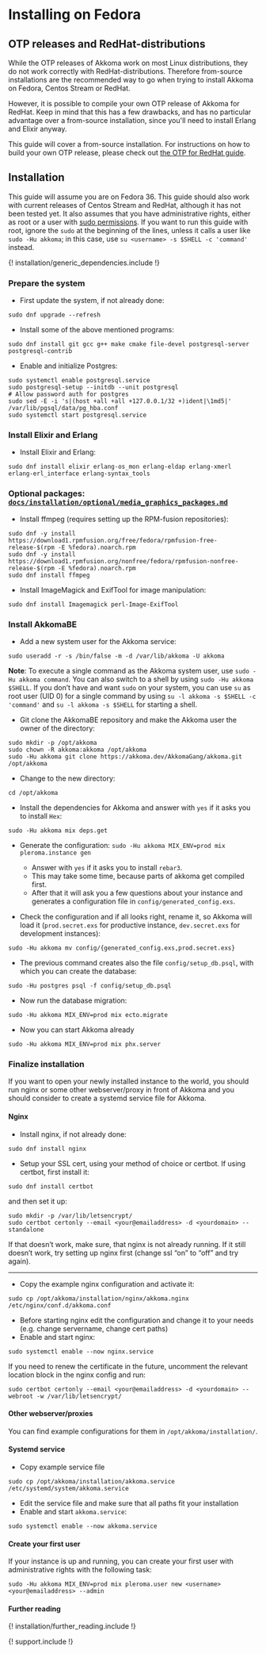 # Installing on Fedora

## OTP releases and RedHat-distributions

While the OTP releases of Akkoma work on most Linux distributions, they do not work correctly with RedHat-distributions. Therefore from-source installations are the recommended way to go when trying to install Akkoma on Fedora, Centos Stream or RedHat.

However, it is possible to compile your own OTP release of Akkoma for RedHat. Keep in mind that this has a few drawbacks, and has no particular advantage over a from-source installation, since you'll need to install Erlang and Elixir anyway.

This guide will cover a from-source installation. For instructions on how to build your own OTP release, please check out [the OTP for RedHat guide](./otp_redhat_en.md).

## Installation

This guide will assume you are on Fedora 36. This guide should also work with current releases of Centos Stream and RedHat, although it has not been tested yet. It also assumes that you have administrative rights, either as root or a user with [sudo permissions](https://docs.fedoraproject.org/en-US/quick-docs/adding_user_to_sudoers_file/). If you want to run this guide with root, ignore the `sudo` at the beginning of the lines, unless it calls a user like `sudo -Hu akkoma`; in this case, use `su <username> -s $SHELL -c 'command'` instead.

{! installation/generic_dependencies.include !}

### Prepare the system

* First update the system, if not already done:

```shell
sudo dnf upgrade --refresh
```

* Install some of the above mentioned programs:

```shell
sudo dnf install git gcc g++ make cmake file-devel postgresql-server postgresql-contrib
```

* Enable and initialize Postgres:
```shell
sudo systemctl enable postgresql.service
sudo postgresql-setup --initdb --unit postgresql
# Allow password auth for postgres
sudo sed -E -i 's|(host +all +all +127.0.0.1/32 +)ident|\1md5|' /var/lib/pgsql/data/pg_hba.conf
sudo systemctl start postgresql.service
```

### Install Elixir and Erlang

* Install Elixir and Erlang:

```shell
sudo dnf install elixir erlang-os_mon erlang-eldap erlang-xmerl erlang-erl_interface erlang-syntax_tools
```


### Optional packages: [`docs/installation/optional/media_graphics_packages.md`](../installation/optional/media_graphics_packages.md)

* Install ffmpeg (requires setting up the RPM-fusion repositories):

```shell
sudo dnf -y install https://download1.rpmfusion.org/free/fedora/rpmfusion-free-release-$(rpm -E %fedora).noarch.rpm
sudo dnf -y install https://download1.rpmfusion.org/nonfree/fedora/rpmfusion-nonfree-release-$(rpm -E %fedora).noarch.rpm
sudo dnf install ffmpeg
```

* Install ImageMagick and ExifTool for image manipulation:

```shell
sudo dnf install Imagemagick perl-Image-ExifTool
```



### Install AkkomaBE

* Add a new system user for the Akkoma service:

```shell
sudo useradd -r -s /bin/false -m -d /var/lib/akkoma -U akkoma
```

**Note**: To execute a single command as the Akkoma system user, use `sudo -Hu akkoma command`. You can also switch to a shell by using `sudo -Hu akkoma $SHELL`. If you don’t have and want `sudo` on your system, you can use `su` as root user (UID 0) for a single command by using `su -l akkoma -s $SHELL -c 'command'` and `su -l akkoma -s $SHELL` for starting a shell.

* Git clone the AkkomaBE repository and make the Akkoma user the owner of the directory:

```shell
sudo mkdir -p /opt/akkoma
sudo chown -R akkoma:akkoma /opt/akkoma
sudo -Hu akkoma git clone https://akkoma.dev/AkkomaGang/akkoma.git /opt/akkoma
```

* Change to the new directory:

```shell
cd /opt/akkoma
```

* Install the dependencies for Akkoma and answer with `yes` if it asks you to install `Hex`:

```shell
sudo -Hu akkoma mix deps.get
```

* Generate the configuration: `sudo -Hu akkoma MIX_ENV=prod mix pleroma.instance gen`
  * Answer with `yes` if it asks you to install `rebar3`.
  * This may take some time, because parts of akkoma get compiled first.
  * After that it will ask you a few questions about your instance and generates a configuration file in `config/generated_config.exs`.

* Check the configuration and if all looks right, rename it, so Akkoma will load it (`prod.secret.exs` for productive instance, `dev.secret.exs` for development instances):

```shell
sudo -Hu akkoma mv config/{generated_config.exs,prod.secret.exs}
```


* The previous command creates also the file `config/setup_db.psql`, with which you can create the database:

```shell
sudo -Hu postgres psql -f config/setup_db.psql
```

* Now run the database migration:

```shell
sudo -Hu akkoma MIX_ENV=prod mix ecto.migrate
```

* Now you can start Akkoma already

```shell
sudo -Hu akkoma MIX_ENV=prod mix phx.server
```

### Finalize installation

If you want to open your newly installed instance to the world, you should run nginx or some other webserver/proxy in front of Akkoma and you should consider to create a systemd service file for Akkoma.

#### Nginx

* Install nginx, if not already done:

```shell
sudo dnf install nginx
```

* Setup your SSL cert, using your method of choice or certbot. If using certbot, first install it:

```shell
sudo dnf install certbot
```

and then set it up:

```shell
sudo mkdir -p /var/lib/letsencrypt/
sudo certbot certonly --email <your@emailaddress> -d <yourdomain> --standalone
```

If that doesn’t work, make sure, that nginx is not already running. If it still doesn’t work, try setting up nginx first (change ssl “on” to “off” and try again).

---

* Copy the example nginx configuration and activate it:

```shell
sudo cp /opt/akkoma/installation/nginx/akkoma.nginx /etc/nginx/conf.d/akkoma.conf
```

* Before starting nginx edit the configuration and change it to your needs (e.g. change servername, change cert paths)
* Enable and start nginx:

```shell
sudo systemctl enable --now nginx.service
```

If you need to renew the certificate in the future, uncomment the relevant location block in the nginx config and run:

```shell
sudo certbot certonly --email <your@emailaddress> -d <yourdomain> --webroot -w /var/lib/letsencrypt/
```

#### Other webserver/proxies

You can find example configurations for them in `/opt/akkoma/installation/`.

#### Systemd service

* Copy example service file

```shell
sudo cp /opt/akkoma/installation/akkoma.service /etc/systemd/system/akkoma.service
```

* Edit the service file and make sure that all paths fit your installation
* Enable and start `akkoma.service`:

```shell
sudo systemctl enable --now akkoma.service
```

#### Create your first user

If your instance is up and running, you can create your first user with administrative rights with the following task:

```shell
sudo -Hu akkoma MIX_ENV=prod mix pleroma.user new <username> <your@emailaddress> --admin
```

#### Further reading

{! installation/further_reading.include !}

{! support.include !}
